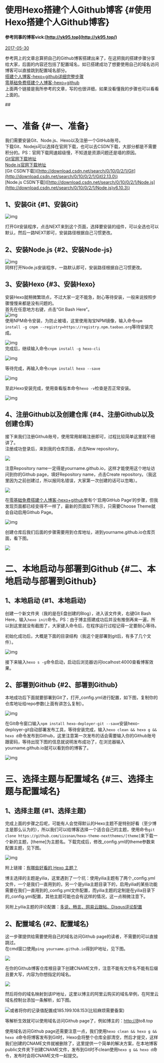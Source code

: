 # 使用Hexo搭建个人Github博客 {#使用Hexo搭建个人Github博客}

#### 参考同事的博客vick:[http://yk95.top](http://yk95.top/)

[2017-05-30](https://blog.yk95.top/2017/05/30/使用Hexo搭建个人Github博客/)

参考网上的文章总算把自己的Github博客搭建出来了，在这把我的搭建步骤分享给大家，后面的内容还包括了配置域名，如已搭建成功了想要使用自己的域名访问博客可以直接跳到配置域名部分。  
[搭建个人博客-hexo+github详细完整步骤](http://www.jianshu.com/p/189fd945f38f)  
[零基础免费搭建个人博客-hexo+github](http://blog.csdn.net/jzooo/article/details/46781805)  
上面两个链接是我所参考的文章，写的也很详细，如果没看懂我的步骤也可以看看上面的。

\#\#

# 一、准备 {#一、准备}

我们需要安装Git、Node.js、Hexo以及注册一个GitHub账号。  
下载Git、Nodejs可以选择在官网下载，也可以去CSDN下载，大部分都是不需要积分的。PS：官网下载网速超级慢，不知道是资源问题还是墙的原因。  
[Git官网下载地址](https://git-for-windows.github.io/)  
[Node.js官网下载地址](https://nodejs.org/en/)  
\[Git CSDN下载\]\([http://download.csdn.net/search/0/10/0/2/1/Git](http://download.csdn.net/search/0/10/0/2/1/Git)2.13.0\)  
\[Node.js CSDN下载\]\([http://download.csdn.net/search/0/10/0/2/1/Node.js](http://download.csdn.net/search/0/10/0/2/1/Node.js)v6.10.3\)

## 1、安装Git {#1、安装Git}

![](https://blog.yk95.top/static/img/2017-5-25_22-21-15.png "img")

打开Git安装程序，点击NEXT来到这个页面，选择要安装的组件，可以全选也可以默认，然后一路NEXT即可，安装路径根据自己习惯更改。

## 2、安装Node.js {#2、安装Node-js}

![](https://blog.yk95.top/static/img/2017-5-25_22-33-36.png "img")  
同样打开Node.js安装程序，一路默认即可，安装路径根据自己习惯更改。

## 3、安装Hexo {#3、安装Hexo}

安装Hexo就稍微繁琐点，不过大家一定不能急，耐心等待安装，一般来说按照步骤慢慢来都是没有问题的。  
首先在任意地方右键，点击“Git Bash Here”。  
![](https://blog.yk95.top/static/img/2017-5-25_22-38-12.png "img")  
使用NPM命令安装，为防止被墙，这里使用淘宝NPM镜像，输入命令`npm install -g cnpm --registry=https://registry.npm.taobao.org`等待安装完成。

![](https://blog.yk95.top/static/img/2017-5-22_21-28-49.png "img")  
完成后，继续输入命令`cnpm install -g hexo-cli`

![](https://blog.yk95.top/static/img/2017-5-22_21-29-39.png "img")

等待完成，再输入命令`cnpm install hexo --save`

![](https://blog.yk95.top/static/img/2017-5-22_21-29-57.png "img")

至此Hexo安装完成，使用查看版本命令`hexo -v`检查是否正常安装。

![](https://blog.yk95.top/static/img/2017-5-22_21-30-53.png "img")

## 4、注册Github以及创建仓库 {#4、注册Github以及创建仓库}

接下来我们注册Github账号，使用常用邮箱注册即可，过程比较简单这里就不细讲了。  
注册成功登录后，来到我的仓库页面，点击New repository。

![](/assets/createRepository.png)

注意Repository name一定得是yourname.github.io，这样才能使用这个地址访问到你的Github page，填好Repository name，点击Create repository。（我这里因为之前创建过，所以报同名错误，大家第一次创建的话可以忽略）。

![](/assets/repository.png)

在[零基础免费搭建个人博客-hexo+github](http://blog.csdn.net/jzooo/article/details/46781805)里有个‘启用GitHub Page’的步骤，但我发现页面都已经变得不一样了，最新的页面如下所示，只需要Choose Theme就会自动启用Github Page。

![](https://blog.yk95.top/static/img/2017-5-27_23-46-36.png "img")

创建仓库后我们后面的步骤需要用到仓库地址，进到yourname.github.io仓库页面，看下图。

![](/assets/re.png)

# 二、本地启动与部署到Github {#二、本地启动与部署到Github}

## 1、本地启动 {#1、本地启动}

创建一个新文件夹（我的是在E盘创建的Blog），进入该文件夹，右键Git Bash Here，输入`hexo init`命令。PS：由于博主搭建成功后并没有推倒再来一遍，所以到这里就没有截图了，大家键入命令后，在程序运行过程记得一定要耐心等待。

初始化成功后，大概是下面的目录结构（我这个是部署到git后，有多了几个文件）。

![](https://blog.yk95.top/static/img/2017-5-27_23-8-46.png "img")

接下来输入`hexo s -g`命令启动，启动后浏览器访问localhost:4000查看博客效果。

## 2、部署到Github {#2、部署到Github}

本地成功后下面就要部署到Git了，打开\_config.yml进行配置，如下图，复制你的仓库地址给repo参数\(上面有讲怎么复制）。

![](https://blog.yk95.top/static/img/2017-5-27_23-21-41.png "img")

在Git命令窗口输入`npm install hexo-deployer-git --save`安装hexo-deployer-git自动部署发布工具，等待安装完成，输入`hexo clean && hexo g && hexo d`命令发布到Github，这里注意第一次发布的话会需要输入你的Github账号跟密码，等待出现下图的信息就说明发布成功了，在浏览器输入yourname.github.io就可以看到你的博客了。

![](https://blog.yk95.top/static/img/2017-5-27_23-33-28.png "img")

# 三、选择主题与配置域名 {#三、选择主题与配置域名}

## 1、选择主题 {#1、选择主题}

完成上面的步骤之后呢，可能有人会觉得默认的Hexo主题不是特别好看（至少博主是那么认为的），所以我们可以给博客选择一个适合自己的主题，使用命令`git clone https://github.com/iissnan/hexo-theme-nextthemes/[theme]`来下载一个新的主题，\[theme\]为主题名。下载完成后，修改\_config.yml的theme参数来配置主题，见下图。

![](https://blog.yk95.top/static/img/2017-5-29_16-24-31.png "img")

附上链接：[有哪些好看的 Hexo 主题？](https://www.zhihu.com/question/24422335)

博主选择的主题是yilia，这里遇到了一个坑：使用yilia主题有了两个\_config.yml文件，一个是我们一直用到的，另一个是yilia主题目录下的，启用yilia的某些功能需要在我们一直用到的\_config.yml文件配置，而yilia主题的定制是在yilia目录下的\_config.yml配置，其他主题可能也会有这样的情况，这一点稍微注意下。

另附上yilia主题的评论配置：[多说、畅言、网易云跟帖、Disqus评论配置](https://github.com/litten/hexo-theme-yilia/wiki/多说、畅言、网易云跟帖、Disqus评论配置)

## 2、配置域名 {#2、配置域名}

这一步骤提供给需要使用自己的域名访问Github page的读者，不需要的可以直接跳过。  
在cmd窗口使用`ping yourname.github.io`得到IP地址，见下图。

![](/assets/rer4.png)

在你的Github博客仓库根目录下创建CNAME文件，注意不能有文件名不能有后缀且要大写，内容为你想指定的域名。

![](/assets/re2.png)

然后将你的域名映射到该IP地址，这里以博主的阿里云购买的域名举例，在阿里云域名控制台添加一条解析，如下图。

![](/assets/report.png)或者将你的记录值配置成185.199.108.153\(比较麻烦需要备案\)

等解析生效就可以使用域名访问Github page了，例如博主的：[http://8](http://yk95.top/)to8.top

使用域名访问Github page还需要注意一点，我们使用`hexo clean && hexo g && hexo d`命令将博客发布到Git时，Hexo会将整个仓库全部清空，然后才提交，这样我们创建的CNAME文件就被删除了，这里提供一个简单的解决方案，在本地博客public文件夹下创建CNAME文件，发布到Git时不clean使用`hexo g && hexo d`命令，发布时会将CNAME文件一起提交。

